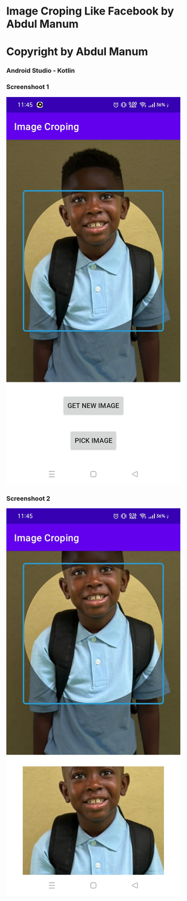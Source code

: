 # Image Croping Like Facebook by Abdul Manum
<h1>Copyright by Abdul Manum</h1>
<h3>Android Studio - Kotlin</h3>

<h3>Screenshoot 1</h3>

![ScreenShoot1](https://github.com/abdulmanum/Image_Croping_Like_Facebook/blob/master/Screenshoot1.jpg?raw=true)

<h3>Screenshoot 2</h3>

![ScreenShoot1](https://github.com/abdulmanum/Image_Croping_Like_Facebook/blob/master/Screenshoot2.jpg?raw=true)

